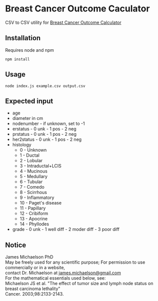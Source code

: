 # Breast Cancer Outcome Caculator

CSV to CSV utility for [Breast Cancer Outcome Calculator](http://www.lifemath.net/cancer/breastcancer/outcome/index.php)

## Installation

Requires node and npm

```
npm install
```

## Usage

```
node index.js example.csv output.csv
```

## Expected input

* age                                                      
* diameter in cm
* nodenumber - if unknown, set to -1
* erstatus - 0 unk - 1 pos - 2 neg
* prstatus - 0 unk - 1 pos - 2 neg
* her2status - 0 unk - 1 pos - 2 neg
* histology
    - 0 - Unknown
    - 1 - Ductal
    - 2 - Lobular
    - 3 - Intraductal+LCIS
    - 4 - Mucinous
    - 5 - Medullary
    - 6 - Tubular
    - 7 - Comedo
    - 8 - Scirrhous
    - 9 - Inflammatory
    - 10 - Paget's disease
    - 11 - Papillary
    - 12 - Cribiform
    - 13 - Apocrine
    - 14 - Phyllodes
* grade  - 0 unk - 1 well diff - 2 moder diff - 3 poor diff


## Notice

James Michaelson PhD  
May be freely used for any scientific purpose; 
For permission to use commercially or in a website,  
contact Dr. Michaelson at james.michaelson@gmail.com  
For the mathematical essentials used below, see:  
Michaelson JS et al. "The effect of tumor size and lymph node status on breast carcinoma lethality"  
Cancer. 2003;98:2133-2143.
